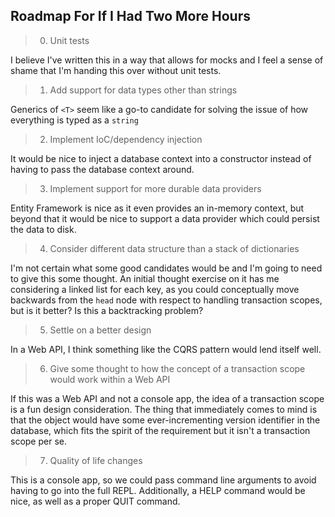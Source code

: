 ## Roadmap For If I Had Two More Hours

> 0. Unit tests

I believe I've written this in a way that allows for mocks and I feel a sense of shame that I'm handing this over without unit tests.

> 1. Add support for data types other than strings

Generics of ``<T>`` seem like a go-to candidate for solving the issue of how everything is typed as a ``string``

> 2. Implement IoC/dependency injection

It would be nice to inject a database context into a constructor instead of having to pass the database context around.

> 3. Implement support for more durable data providers

Entity Framework is nice as it even provides an in-memory context, but beyond that it would be nice to support a data provider which could persist the data to disk.

> 4. Consider different data structure than a stack of dictionaries

I'm not certain what some good candidates would be and I'm going to need to give this some thought. An initial thought exercise on it has me considering a linked list for each key, as you could conceptually move backwards from the ``head`` node with respect to handling transaction scopes, but is it better? Is this a backtracking problem?

> 5. Settle on a better design

In a Web API, I think something like the CQRS pattern would lend itself well.

> 6.  Give some thought to how the concept of a transaction scope would work within a Web API

If this was a Web API and not a console app, the idea of a transaction scope is a fun design consideration. The thing that immediately comes to mind is that the object would have some ever-incrementing version identifier in the database, which fits the spirit of the requirement but it isn't a transaction scope per se.

> 7.  Quality of life changes

This is a console app, so we could pass command line arguments to avoid having to go into the full REPL. Additionally, a HELP command would be nice, as well as a proper QUIT command.